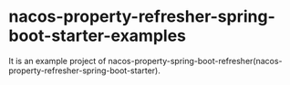 # nacos-property-refresher-spring-boot-starter-examples

It is an example project of nacos-property-spring-boot-refresher(nacos-property-refresher-spring-boot-starter).
